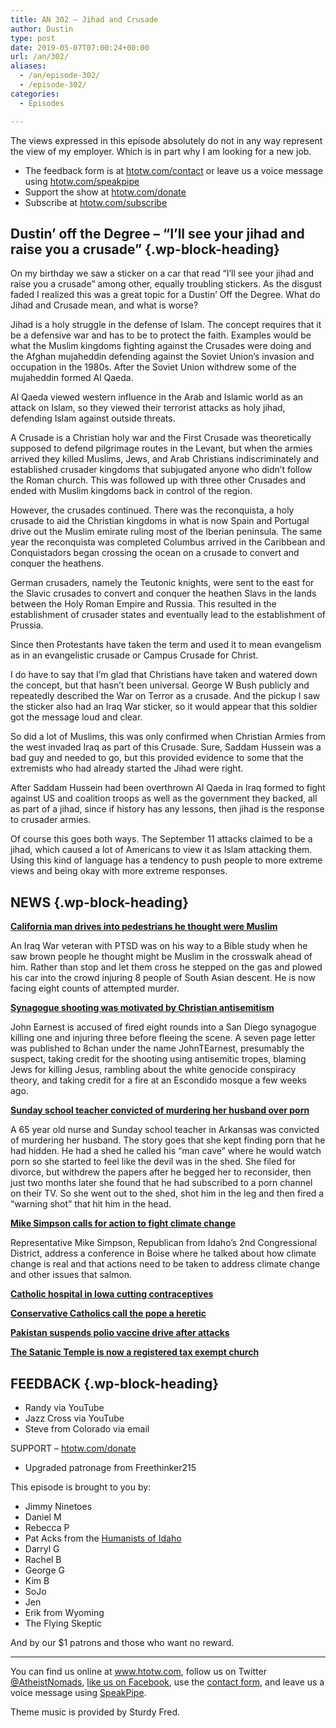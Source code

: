 ```yaml
---
title: AN 302 – Jihad and Crusade
author: Dustin
type: post
date: 2019-05-07T07:00:24+00:00
url: /an/302/
aliases:
  - /an/episode-302/
  - /episode-302/
categories:
  - Episodes

---
```

<div id="buzzsprout-player-10552807"></div><script src="https://www.buzzsprout.com/1983601/10552807-episode-302-jihad-and-crusade.js?container_id=buzzsprout-player-10552807&player=small" type="text/javascript" charset="utf-8"></script>

The views expressed in this episode absolutely do not in any way represent the view of my employer. Which is in part why I am looking for a new job.

<!--more-->

 * The feedback form is at [htotw.com/contact](https://htotw.com/contact) or leave us a voice message using <a href="https://htotw.com/speakpipe" target="_blank" rel="noopener noreferrer">htotw.com/speakpipe</a>
 * Support the show at <a href="https://htotw.com/donate" target="_blank" rel="noopener noreferrer">htotw.com/donate</a>
 * Subscribe at <a href="https://htotw.com/subscribe" target="_blank" rel="noopener noreferrer">htotw.com/subscribe</a>

## Dustin’ off the Degree &#8211; “I’ll see your jihad and raise you a crusade” {.wp-block-heading}

On my birthday we saw a sticker on a car that read “I’ll see your jihad and raise you a crusade” among other, equally troubling stickers. As the disgust faded I realized this was a great topic for a Dustin&#8217; Off the Degree. What do Jihad and Crusade mean, and what is worse?

Jihad is a holy struggle in the defense of Islam. The concept requires that it be a defensive war and has to be to protect the faith. Examples would be what the Muslim kingdoms fighting against the Crusades were doing and the Afghan mujaheddin defending against the Soviet Union’s invasion and occupation in the 1980s. After the Soviet Union withdrew some of the mujaheddin formed Al Qaeda.

Al Qaeda viewed western influence in the Arab and Islamic world as an attack on Islam, so they viewed their terrorist attacks as holy jihad, defending Islam against outside threats.

A Crusade is a Christian holy war and the First Crusade was theoretically supposed to defend pilgrimage routes in the Levant, but when the armies arrived they killed Muslims, Jews, and Arab Christians indiscriminately and established crusader kingdoms that subjugated anyone who didn’t follow the Roman church. This was followed up with three other Crusades and ended with Muslim kingdoms back in control of the region.

However, the crusades continued. There was the reconquista, a holy crusade to aid the Christian kingdoms in what is now Spain and Portugal drive out the Muslim emirate ruling most of the Iberian peninsula. The same year the reconquista was completed Columbus arrived in the Caribbean and Conquistadors began crossing the ocean on a crusade to convert and conquer the heathens.

German crusaders, namely the Teutonic knights, were sent to the east for the Slavic crusades to convert and conquer the heathen Slavs in the lands between the Holy Roman Empire and Russia. This resulted in the establishment of crusader states and eventually lead to the establishment of Prussia.

Since then Protestants have taken the term and used it to mean evangelism as in an evangelistic crusade or Campus Crusade for Christ.

I do have to say that I’m glad that Christians have taken and watered down the concept, but that hasn’t been universal. George W Bush publicly and repeatedly described the War on Terror as a crusade. And the pickup I saw the sticker also had an Iraq War sticker, so it would appear that this soldier got the message loud and clear.

So did a lot of Muslims, this was only confirmed when Christian Armies from the west invaded Iraq as part of this Crusade. Sure, Saddam Hussein was a bad guy and needed to go, but this provided evidence to some that the extremists who had already started the Jihad were right.

After Saddam Hussein had been overthrown Al Qaeda in Iraq formed to fight against US and coalition troops as well as the government they backed, all as part of a jihad, since if history has any lessons, then jihad is the response to crusader armies.

Of course this goes both ways. The September 11 attacks claimed to be a jihad, which caused a lot of Americans to view it as Islam attacking them. Using this kind of language has a tendency to push people to more extreme views and being okay with more extreme responses.

## NEWS {.wp-block-heading}

**[California man drives into pedestrians he thought were Muslim][1]**

An Iraq War veteran with PTSD was on his way to a Bible study when he saw brown people he thought might be Muslim in the crosswalk ahead of him. Rather than stop and let them cross he stepped on the gas and plowed his car into the crowd injuring 8 people of South Asian descent. He is now facing eight counts of attempted murder.

**[Synagogue shooting was motivated by Christian antisemitism][2]**

John Earnest is accused of fired eight rounds into a San Diego synagogue killing one and injuring three before fleeing the scene. A seven page letter was published to 8chan under the name JohnTEarnest, presumably the suspect, taking credit for the shooting using antisemitic tropes, blaming Jews for killing Jesus, rambling about the white genocide conspiracy theory, and taking credit for a fire at an Escondido mosque a few weeks ago.

**[Sunday school teacher convicted of murdering her husband over porn][3]**

A 65 year old nurse and Sunday school teacher in Arkansas was convicted of murdering her husband. The story goes that she kept finding porn that he had hidden. He had a shed he called his “man cave” where he would watch porn so she started to feel like the devil was in the shed. She filed for divorce, but withdrew the papers after he begged her to reconsider, then just two months later she found that he had subscribed to a porn channel on their TV. So she went out to the shed, shot him in the leg and then fired a “warning shot” that hit him in the head.

**[Mike Simpson calls for action to fight climate change][4]**

Representative Mike Simpson, Republican from Idaho’s 2nd Congressional District, address a conference in Boise where he talked about how climate change is real and that actions need to be taken to address climate change and other issues that salmon.

**[Catholic hospital in Iowa cutting contraceptives][5]**

**[Conservative Catholics call the pope a heretic][6]**

**[Pakistan suspends polio vaccine drive after attacks][7]**

**[The Satanic Temple is now a registered tax exempt church][8]**

## FEEDBACK {.wp-block-heading}

  * Randy via YouTube
  * Jazz Cross via YouTube
  * Steve from Colorado via email

SUPPORT &#8211; [htotw.com/donate][9] 

  * Upgraded patronage from Freethinker215

This episode is brought to you by:

  * Jimmy Ninetoes
  * Daniel M
  * Rebecca P
  * Pat Acks from the <a href="https://www.humanistsofidaho.org" target="_blank" rel="noopener noreferrer">Humanists of Idaho</a>
  * Darryl G
  * Rachel B
  * George G
  * Kim B
  * SoJo
  * Jen
  * Erik from Wyoming
  * The Flying Skeptic

And by our $1 patrons and those who want no reward.

<hr class="wp-block-separator" />

You can find us online at <a href="https://www.htotw.com/" target="_blank" rel="noopener noreferrer">www.htotw.com</a>, follow us on Twitter <a href="https://htotw.com/twitter" target="_blank" rel="noopener noreferrer">@AtheistNomads</a>, <a href="https://htotw.com/facebook" target="_blank" rel="noopener noreferrer">like us on Facebook</a>, use the [contact form](https://htotw.com/contact), and leave us a voice message using <a href="https://htotw.com/speakpipe" target="_blank" rel="noopener noreferrer">SpeakPipe</a>.

Theme music is provided by Sturdy Fred.

 [1]: https://www.chicagotribune.com/news/nationworld/ct-california-pedestrians-hit-20190426-story.html
 [2]: https://www.independent.co.uk/news/world/americas/san-diego-synagogue-shooting-gunman-john-earnest-christian-antisemitism-a8895951.html
 [3]: https://www.nbcnews.com/news/us-news/sunday-school-teacher-convicted-murdering-her-husband-watching-porn-n998206
 [4]: https://grist.org/article/republican-rep-mike-simpson-its-my-party-and-ill-fight-climate-change-if-i-want-to/
 [5]: https://rewire.news/article/2019/04/23/a-catholic-hospital-in-iowa-offered-contraception-for-decades-then-the-bishop-found-out/
 [6]: https://thehill.com/policy/international/441558-catholic-conservatives-say-pope-francis-is-a-heretic-causing-one-of-the
 [7]: https://www.dw.com/en/pakistan-suspends-polio-vaccine-drive-after-health-worker-attacks/a-48510718
 [8]: https://www.patheos.com/blogs/infernal/2019/04/the-satanic-temple-is-now-a-registered-tax-exempt-church/
 [9]: https://htotw.com/donate